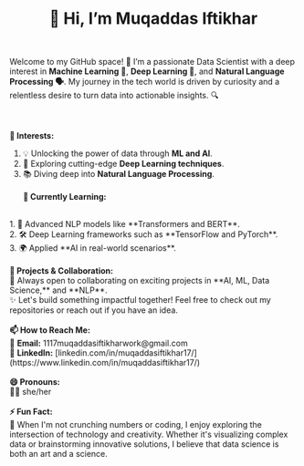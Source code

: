 <center><strong><h1>👋 Hi, I’m Muqaddas Iftikhar</h1></strong></center> <br>

Welcome to my GitHub space! 🚀 I’m a passionate Data Scientist with a deep interest in **Machine Learning 🤖**, **Deep Learning 🧠**, and **Natural Language Processing 🗣️**. My journey in the tech world is driven by curiosity and a relentless desire to turn data into actionable insights. 🔍

<br><br>
<strong>👀 Interests:</strong>
<br>
1. 💡 Unlocking the power of data through **ML and AI**.<br>
2. 🔬 Exploring cutting-edge **Deep Learning techniques**.<br>
3. 📚 Diving deep into **Natural Language Processing**.
<br><br>
<strong>🌱 Currently Learning:</strong>
<br>
1. 🧠 Advanced NLP models like **Transformers and BERT**.<br>
2. 🛠️ Deep Learning frameworks such as **TensorFlow and PyTorch**.<br>
3. 🌍 Applied **AI in real-world scenarios**.
<br><br>
<strong>💼 Projects & Collaboration:</strong>

<br>
  💬 Always open to collaborating on exciting projects in **AI, ML, Data Science,** and **NLP**.<br>
  ✨ Let's build something impactful together! Feel free to check out my repositories or reach out if you have an idea.
<br><br>
<strong>📫 How to Reach Me:</strong>

<br>
  📧 <strong>Email:</strong> 1117muqaddasiftikharwork@gmail.com<br>
  🔗 <strong>LinkedIn:</strong> [linkedin.com/in/muqaddasiftikhar17/](https://www.linkedin.com/in/muqaddasiftikhar17/)
<br><br>
<strong>😄 Pronouns:</strong>

<br>
  🙋‍♀️ she/her
<br><br>
<strong>⚡ Fun Fact:</strong>

<br>
  🎨 When I'm not crunching numbers or coding, I enjoy exploring the intersection of technology and creativity. Whether it's visualizing complex data or brainstorming innovative solutions, I believe that data science is both an art and a science.
